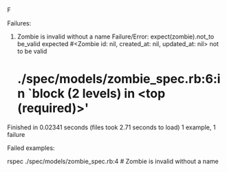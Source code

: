 F

Failures:

  1) Zombie is invalid without a name
     Failure/Error: expect(zombie).not_to be_valid
       expected #<Zombie id: nil, created_at: nil, updated_at: nil> not to be valid
     # ./spec/models/zombie_spec.rb:6:in `block (2 levels) in <top (required)>'

Finished in 0.02341 seconds (files took 2.71 seconds to load)
1 example, 1 failure

Failed examples:

rspec ./spec/models/zombie_spec.rb:4 # Zombie is invalid without a name

